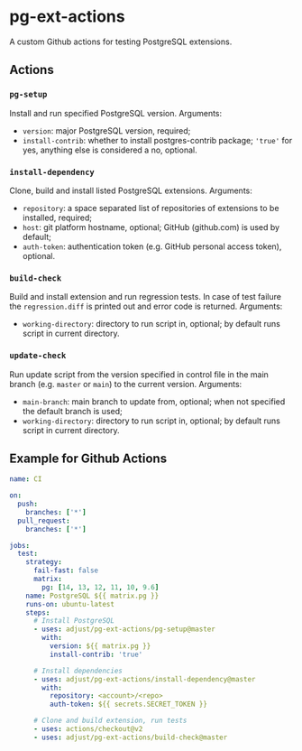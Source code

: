 # pg-ext-actions

A custom Github actions for testing PostgreSQL extensions.

## Actions

### `pg-setup`

Install and run specified PostgreSQL version.
Arguments:
* `version`: major PostgreSQL version, required;
* `install-contrib`: whether to install postgres-contrib package; `'true'` for yes, anything else is considered a no, optional.

### `install-dependency`

Clone, build and install listed PostgreSQL extensions.
Arguments:
* `repository`: a space separated list of repositories of extensions to be installed, required;
* `host`: git platform hostname, optional; GitHub (github.com) is used by default;
* `auth-token`: authentication token (e.g. GitHub personal access token), optional.

### `build-check`

Build and install extension and run regression tests. In case of test failure the `regression.diff` is printed out and error code is returned.
Arguments:
* `working-directory`: directory to run script in, optional; by default runs script in current directory.

### `update-check`

Run update script from the version specified in control file in the main branch (e.g. `master` or `main`) to the current version.
Arguments:
* `main-branch`: main branch to update from, optional; when not specified the default branch is used;
* `working-directory`: directory to run script in, optional; by default runs script in current directory.

## Example for Github Actions

```yaml
name: CI

on:
  push:
    branches: ['*']
  pull_request:
    branches: ['*']

jobs:
  test:
    strategy:
      fail-fast: false
      matrix:
        pg: [14, 13, 12, 11, 10, 9.6]
    name: PostgreSQL ${{ matrix.pg }}
    runs-on: ubuntu-latest
    steps:
      # Install PostgreSQL
      - uses: adjust/pg-ext-actions/pg-setup@master
        with:
          version: ${{ matrix.pg }}
          install-contrib: 'true'

      # Install dependencies
      - uses: adjust/pg-ext-actions/install-dependency@master
        with:
          repository: <account>/<repo>
          auth-token: ${{ secrets.SECRET_TOKEN }}

      # Clone and build extension, run tests
      - uses: actions/checkout@v2
      - uses: adjust/pg-ext-actions/build-check@master
```
